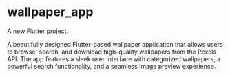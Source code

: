 # wallpaper_app

A new Flutter project.

A beautifully designed Flutter-based wallpaper application that allows users to browse, search, and download high-quality wallpapers from the Pexels API. The app features a sleek user interface with categorized wallpapers, a powerful search functionality, and a seamless image preview experience.

